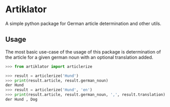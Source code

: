 # Artiklator
A simple python package for German article determination and other utils.

## Usage

The most basic use-case of the usage of this package is determination of the article for a given german noun with an optional translation added.

```python
>>> from artiklator import articlerize

>>> result = articlerize('Hund')
>>> print(result.article, result.german_noun)
der Hund
>>> result = articlerize('Hund', 'en')
>>> print(result.article, result.german_noun, ',', result.translation)
der Hund , Dog
```
